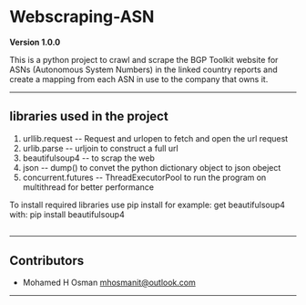 # Webscraping-ASN

**Version 1.0.0**

This is a python project to crawl and scrape the BGP Toolkit website for ASNs (Autonomous System Numbers) in the linked country reports 
and create a mapping from each ASN in use to the company that owns it.

---

## libraries used in the project

1. urllib.request -- Request and urlopen to fetch and open the url request
2. urlib.parse -- urljoin to construct a full url
3. beautifulsoup4 -- to scrap the web
4. json -- dump() to convet the python dictionary object to json obeject
5. concurrent.futures -- ThreadExecutorPool to run the program on multithread for better performance

To install required libraries use pip install
for example: get beautifulsoup4 with: pip install beautifulsoup4

## 

---

## Contributors

- Mohamed H Osman <mhosmanit@outlook.com>

---
